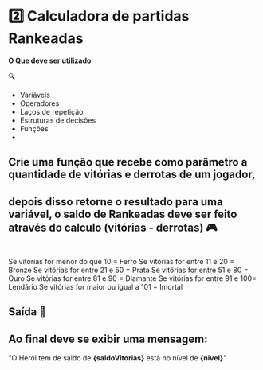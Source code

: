 # 2️⃣ Calculadora de partidas Rankeadas
**O Que deve ser utilizado**

🔍

- Variáveis
- Operadores
- Laços de repetição
- Estruturas de decisões
- Funções
- 
## Crie uma função que recebe como parâmetro a quantidade de vitórias e derrotas de um jogador,
## depois disso retorne o resultado para uma variável, o saldo de Rankeadas deve ser feito através do calculo (vitórias - derrotas) 🎮

#

Se vitórias for menor do que 10 = Ferro
Se vitórias for entre 11 e 20 = Bronze
Se vitórias for entre 21 e 50 = Prata
Se vitórias for entre 51 e 80 = Ouro
Se vitórias for entre 81 e 90 = Diamante
Se vitórias for entre 91 e 100= Lendário
Se vitórias for maior ou igual a 101 = Imortal

## Saída 🏁

## Ao final deve se exibir uma mensagem:
"O Herói tem de saldo de **{saldoVitorias}** está no nível de **{nivel}**"
